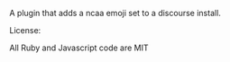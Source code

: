 A plugin that adds a ncaa emoji set to a discourse install.

License:

All Ruby and Javascript code are MIT


